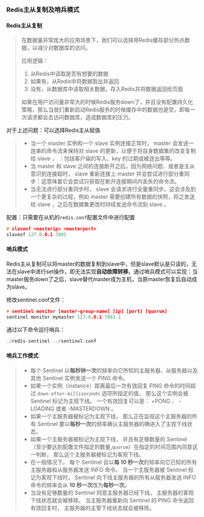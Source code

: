 ### Redis主从复制及哨兵模式

#### Redis主从复制

> 在数据量非常庞大的应用场景下，我们可以选择用Redis缓存部分热点数据，以减少对数据库的访问。
>
> 应用逻辑：
>
> 1. 从Redis中读取是否有想要的数据
> 2. 如果有，从Redis中将数据取出并返回
> 3. 没有，从数据库中读取相关数据，存入Redis并将数据返回给页面
>
> 如果在用户访问量非常大的时候Redis服务down了，并且没有配置持久化策略，那么当我们重新启动Redis服务的时候缓存中的数据也是空，即每一次请求都会去访问数据库，造成数据库的压力。

对于上述问题：可以选择Redis主从赋值

> - 当一个 master 实例和一个 slave 实例连接正常时， master 会发送一连串的命令流来保持对 slave 的更新，以便于将自身数据集的改变复制给 slave ， ：包括客户端的写入、key 的过期或被逐出等等。
> - 当 master 和 slave 之间的连接断开之后，因为网络问题、或者是主从意识到连接超时， slave 重新连接上 master 并会尝试进行部分重同步：这意味着它会尝试只获取在断开连接期间内丢失的命令流。
> - 当无法进行部分重同步时， slave 会请求进行全量重同步。这会涉及到一个更复杂的过程，例如 master 需要创建所有数据的快照，将之发送给 slave ，之后在数据集更改时持续发送命令流到 slave 。

配置：只需要在从机的`redis.conf`配置文件中进行配置

~~~c
# slaveof <masterip> <masterport>
slaveof 127.0.0.1 7001
~~~

#### 哨兵模式

Redis主从复制可以将master的数据复制到slave中，但是slave默认是只读的，无法在slave中进行set操作，即无法实现**自动故障转移**。通过哨兵模式可以实现：当master服务down了之后，slave替代master成为主机，当原master恢复后自动成为slave。

修改sentinel.conf文件：

~~~c
# sentinel monitor [master-group-name] [ip] [port] [quorum]
sentinel monitor mymaster 127.0.0.1 7001 1
~~~

通过以下命令运行哨兵：

~~~c
./redis-sentinel ../sentinel.conf
~~~

#### 哨兵工作模式

> - 每个 Sentinel 以**每秒钟一次**的频率向它所知的主服务器、从服务器以及其他 Sentinel 实例发送一个 PING 命令。
> - 如果一个实例（instance）距离最后一次有效回复 PING 命令的时间超过 `down-after-milliseconds` 选项所指定的值， 那么这个实例会被 Sentinel 标记为主观下线。 一个有效回复可以是： +PONG 、 -LOADING 或者 -MASTERDOWN 。
> - 如果一个主服务器被标记为主观下线， 那么正在监视这个主服务器的所有 Sentinel 要以**每秒一次**的频率确认主服务器的确进入了主观下线状态。
> - 如果一个主服务器被标记为主观下线， 并且有足够数量的 Sentinel （至少要达到配置文件指定的数量,`quorum`）在指定的时间范围内同意这一判断， 那么这个主服务器被标记为客观下线。
> - 在一般情况下， 每个 Sentinel 会以**每 10 秒一次**的频率向它已知的所有主服务器和从服务器发送 INFO 命令。 当一个主服务器被 Sentinel 标记为客观下线时， Sentinel 向下线主服务器的所有从服务器发送 INFO 命令的频率会从 **10 秒一次**改为**每秒一次**。
> - 当没有足够数量的 Sentinel 同意主服务器已经下线， 主服务器的客观下线状态就会被移除。 当主服务器重新向 Sentinel 的 PING 命令返回有效回复时， 主服务器的主管下线状态就会被移除。





